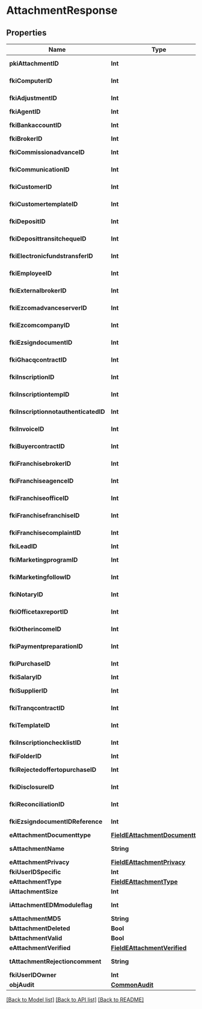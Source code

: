 # AttachmentResponse

## Properties
Name | Type | Description | Notes
------------ | ------------- | ------------- | -------------
**pkiAttachmentID** | **Int** | The unique ID of the Attachment. | 
**fkiComputerID** | **Int** | The unique ID of the Computer | [optional] 
**fkiAdjustmentID** | **Int** | The unique ID of the Adjustment | [optional] 
**fkiAgentID** | **Int** | The unique ID of the Agent. | [optional] 
**fkiBankaccountID** | **Int** | The unique ID of the Bankaccount | [optional] 
**fkiBrokerID** | **Int** | The unique ID of the Broker. | [optional] 
**fkiCommissionadvanceID** | **Int** | The unique ID of the Commissionadvance | [optional] 
**fkiCommunicationID** | **Int** | The unique ID of the Communication. | [optional] 
**fkiCustomerID** | **Int** | The unique ID of the Customer. | [optional] 
**fkiCustomertemplateID** | **Int** | The unique ID of the Customertemplate | [optional] 
**fkiDepositID** | **Int** | The unique ID of the Deposit | [optional] 
**fkiDeposittransitchequeID** | **Int** | The unique ID of the Deposittransitcheque | [optional] 
**fkiElectronicfundstransferID** | **Int** | The unique ID of the Electronicfundstransfer | [optional] 
**fkiEmployeeID** | **Int** | The unique ID of the Employee. | [optional] 
**fkiExternalbrokerID** | **Int** | The unique ID of the Externalbroker. | [optional] 
**fkiEzcomadvanceserverID** | **Int** | The unique ID of the Ezcomadvanceserver | [optional] 
**fkiEzcomcompanyID** | **Int** | The unique ID of the Ezcomcompany | [optional] 
**fkiEzsigndocumentID** | **Int** | The unique ID of the Ezsigndocument | [optional] 
**fkiGhacqcontractID** | **Int** | The unique ID of the Ghacqcontract | [optional] 
**fkiInscriptionID** | **Int** | The unique ID of the Inscription. | [optional] 
**fkiInscriptiontempID** | **Int** | The unique ID of the Inscriptiontemp | [optional] 
**fkiInscriptionnotauthenticatedID** | **Int** | The unique ID of the Inscriptionnotauthenticated. | [optional] 
**fkiInvoiceID** | **Int** | The unique ID of the Invoice. | [optional] 
**fkiBuyercontractID** | **Int** | The unique ID of the Buyercontract | [optional] 
**fkiFranchisebrokerID** | **Int** | The unique ID of the Franchisebroker | [optional] 
**fkiFranchiseagenceID** | **Int** | The unique ID of the Franchiseagence | [optional] 
**fkiFranchiseofficeID** | **Int** | The unique ID of the Franchisereoffice | [optional] 
**fkiFranchisefranchiseID** | **Int** | The unique ID of the Franchisefranchise | [optional] 
**fkiFranchisecomplaintID** | **Int** | The unique ID of the Franchisecomplaint | [optional] 
**fkiLeadID** | **Int** | The unique ID of the Lead | [optional] 
**fkiMarketingprogramID** | **Int** | The unique ID of the Marketingprogram | [optional] 
**fkiMarketingfollowID** | **Int** | The unique ID of the Marketingfollow | [optional] 
**fkiNotaryID** | **Int** | The unique ID of the Notary. | [optional] 
**fkiOfficetaxreportID** | **Int** | The unique ID of the Officetaxreport | [optional] 
**fkiOtherincomeID** | **Int** | The unique ID of the Otherincome | [optional] 
**fkiPaymentpreparationID** | **Int** | The unique ID of the Paymentpreparation | [optional] 
**fkiPurchaseID** | **Int** | The unique ID of the Purchase | [optional] 
**fkiSalaryID** | **Int** | The unique ID of the Salary | [optional] 
**fkiSupplierID** | **Int** | The unique ID of the Supplier. | [optional] 
**fkiTranqcontractID** | **Int** | The unique ID of the Tranqcontract | [optional] 
**fkiTemplateID** | **Int** | The unique ID of the Template | [optional] 
**fkiInscriptionchecklistID** | **Int** | The unique ID of the Inscriptionchecklist | [optional] 
**fkiFolderID** | **Int** | The unique ID of the Folder | [optional] 
**fkiRejectedoffertopurchaseID** | **Int** | The unique ID of the Rejectedoffertopurchase | [optional] 
**fkiDisclosureID** | **Int** | The unique ID of the Disclosure | [optional] 
**fkiReconciliationID** | **Int** | The unique ID of the Reconciliation | [optional] 
**fkiEzsigndocumentIDReference** | **Int** | The unique ID of the Ezsigndocument | [optional] 
**eAttachmentDocumenttype** | [**FieldEAttachmentDocumenttype**](FieldEAttachmentDocumenttype.md) |  | 
**sAttachmentName** | **String** | The name of the Attachment | 
**eAttachmentPrivacy** | [**FieldEAttachmentPrivacy**](FieldEAttachmentPrivacy.md) |  | 
**fkiUserIDSpecific** | **Int** | The unique ID of the User | [optional] 
**eAttachmentType** | [**FieldEAttachmentType**](FieldEAttachmentType.md) |  | 
**iAttachmentSize** | **Int** | The size of the Attachment | 
**iAttachmentEDMmoduleflag** | **Int** | The edmmoduleflag of the Attachment | [optional] 
**sAttachmentMD5** | **String** | The md5 of the Attachment | 
**bAttachmentDeleted** | **Bool** | Whether if it&#39;s deleted | 
**bAttachmentValid** | **Bool** | Whether if it&#39;s valid | 
**eAttachmentVerified** | [**FieldEAttachmentVerified**](FieldEAttachmentVerified.md) |  | 
**tAttachmentRejectioncomment** | **String** | The rejectioncomment of the Attachment | [optional] 
**fkiUserIDOwner** | **Int** | The unique ID of the User | [optional] 
**objAudit** | [**CommonAudit**](CommonAudit.md) |  | [optional] 

[[Back to Model list]](../README.md#documentation-for-models) [[Back to API list]](../README.md#documentation-for-api-endpoints) [[Back to README]](../README.md)


